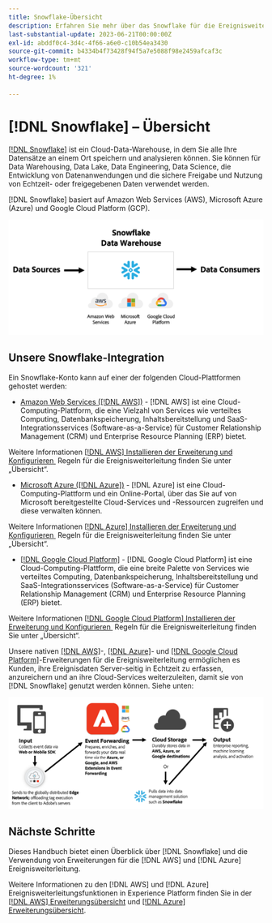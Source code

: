```yaml
---
title: Snowflake-Übersicht
description: Erfahren Sie mehr über das Snowflake für die Ereignisweiterleitung in Adobe Experience Platform.
last-substantial-update: 2023-06-21T00:00:00Z
exl-id: abddf0c4-3d4c-4f66-a6e0-c10b54ea3430
source-git-commit: b4334b4f73428f94f5a7e5088f98e2459afcaf3c
workflow-type: tm+mt
source-wordcount: '321'
ht-degree: 1%

---
```


# [!DNL Snowflake] – Übersicht

[[!DNL Snowflake]](https://www.snowflake.com/en/) ist ein Cloud-Data-Warehouse, in dem Sie alle Ihre Datensätze an einem Ort speichern und analysieren können. Sie können für Data Warehousing, Data Lake, Data Engineering, Data Science, die Entwicklung von Datenanwendungen und die sichere Freigabe und Nutzung von Echtzeit- oder freigegebenen Daten verwendet werden.

[!DNL Snowflake] basiert auf Amazon Web Services (AWS), Microsoft Azure (Azure) und Google Cloud Platform (GCP).

![Ein Diagramm mit der [!DNL Snowflake] Datenarchitektur.](../../../images/extensions/server/snowflake/snowflake.png)

## Unsere Snowflake-Integration

Ein Snowflake-Konto kann auf einer der folgenden Cloud-Plattformen gehostet werden:

- [Amazon Web Services ([!DNL AWS])](https://aws.amazon.com/) - [!DNL AWS] ist eine Cloud-Computing-Plattform, die eine Vielzahl von Services wie verteiltes Computing, Datenbankspeicherung, Inhaltsbereitstellung und SaaS-Integrationsservices (Software-as-a-Service) für Customer Relationship Management (CRM) und Enterprise Resource Planning (ERP) bietet.

Weitere Informationen [[!DNL AWS]  Installieren der Erweiterung und Konfigurieren &#x200B;](../aws/overview.md) Regeln für die Ereignisweiterleitung finden Sie unter „Übersicht“.

- [Microsoft Azure ([!DNL Azure])](https://azure.microsoft.com/en-us/products/event-hubs/#overview) - [!DNL Azure] ist eine Cloud-Computing-Plattform und ein Online-Portal, über das Sie auf von Microsoft bereitgestellte Cloud-Services und -Ressourcen zugreifen und diese verwalten können.

Weitere Informationen [[!DNL Azure]  Installieren der Erweiterung und Konfigurieren &#x200B;](../azure/overview.md) Regeln für die Ereignisweiterleitung finden Sie unter „Übersicht“.

- [[!DNL Google Cloud Platform]](https://cloud.google.com/) - [!DNL Google Cloud Platform] ist eine Cloud-Computing-Plattform, die eine breite Palette von Services wie verteiltes Computing, Datenbankspeicherung, Inhaltsbereitstellung und SaaS-Integrationsservices (Software-as-a-Service) für Customer Relationship Management (CRM) und Enterprise Resource Planning (ERP) bietet.

Weitere Informationen [[!DNL Google Cloud Platform]  Installieren der Erweiterung und Konfigurieren &#x200B;](../google-cloud-platform/overview.md) Regeln für die Ereignisweiterleitung finden Sie unter „Übersicht“.

Unsere nativen [[!DNL AWS]](../aws/overview.md)-, [[!DNL Azure]](../azure/overview.md)- und [[!DNL Google Cloud Platform]](../google-cloud-platform/overview.md)-Erweiterungen für die Ereignisweiterleitung ermöglichen es Kunden, ihre Ereignisdaten Server-seitig in Echtzeit zu erfassen, anzureichern und an ihre Cloud-Services weiterzuleiten, damit sie von [!DNL Snowflake] genutzt werden können. Siehe unten:

![Das [!DNL Snowflake] Berichtsdiagramm, das die Verknüpfung zwischen [!DNL AWS] und [!DNL Azure] zeigt.](../../../images/extensions/server/snowflake/snowflake-workflow.png)

## Nächste Schritte

Dieses Handbuch bietet einen Überblick über [!DNL Snowflake] und die Verwendung von Erweiterungen für die [!DNL AWS] und [!DNL Azure] Ereignisweiterleitung.

Weitere Informationen zu den [!DNL AWS] und [!DNL Azure] Ereignisweiterleitungsfunktionen in Experience Platform finden Sie in der [[!DNL AWS] Erweiterungsübersicht](../aws/overview.md) und [[!DNL Azure] Erweiterungsübersicht](../azure/overview.md).
